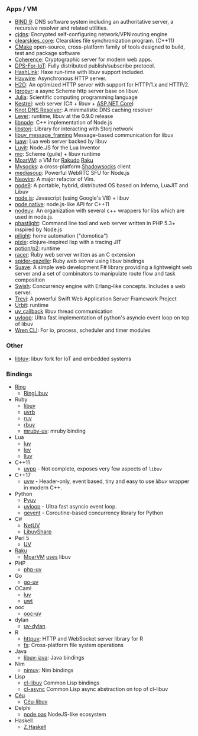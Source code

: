 ### Apps / VM
* [BIND 9](https://bind.isc.org/): DNS software system including an authoritative server, a recursive resolver and related utilities.
* [cjdns](https://github.com/cjdelisle/cjdns): Encrypted self-configuring network/VPN routing engine
* [clearskies_core](https://github.com/larroy/clearskies_core): Clearskies file synchronization program. (C++11)
* [CMake](https://cmake.org) open-source, cross-platform family of tools designed to build, test and package software
* [Coherence](https://github.com/liesware/coherence/): Cryptographic server for modern web apps.
* [DPS-For-IoT](https://github.com/intel/dps-for-iot/wiki): Fully distributed publish/subscribe protocol.
* [HashLink](https://github.com/HaxeFoundation/hashlink): Haxe run-time with libuv support included.
* [Haywire](https://github.com/kellabyte/Haywire): Asynchronous HTTP server.
* [H2O](https://github.com/h2o/h2o): An optimized HTTP server with support for HTTP/1.x and HTTP/2.
* [Igropyr](https://github.com/guenchi/Igropyr): a async Scheme http server base on libuv.
* [Julia](http://julialang.org/): Scientific computing programming language
* [Kestrel](https://github.com/aspnet/AspNetCore/tree/master/src/Servers/Kestrel): web server (C# + libuv + [ASP.NET Core](http://github.com/aspnet))
* [Knot DNS Resolver](https://www.knot-resolver.cz/): A minimalistic DNS caching resolver
* [Lever](http://leverlanguage.com): runtime, libuv at the 0.9.0 release
* [libnode](https://github.com/plenluno/libnode): C++ implementation of Node.js
* [libstorj](https://github.com/Storj/libstorj): Library for interacting with Storj network
* [libuv_message_framing](https://github.com/litesync/libuv_message_framing) Message-based communication for libuv
* [luaw](https://github.com/raksoras/luaw): Lua web server backed by libuv
* [Luvit](http://luvit.io): Node.JS for the Lua Inventor
* [mo](https://github.com/wehu/mo): Scheme (guile) + libuv runtime
* [MoarVM](https://github.com/MoarVM/MoarVM): a VM for [Rakudo](http://rakudo.org/) [Raku](http://raku.org)
* [Mysocks](https://github.com/zhou0/mysocks): a cross-platform [Shadowsocks](https://shadowsocks.org) client
* [mediasoup](http://mediasoup.org): Powerful WebRTC SFU for Node.js
* [Neovim](https://neovim.io/): A major refactor of Vim.
* [node9](https://github.com/jvburnes/node9): A portable, hybrid, distributed OS based on Inferno, LuaJIT and Libuv
* [node.js](http://www.nodejs.org/): Javascript (using Google's V8) + libuv
* [node.native](https://github.com/d5/node.native): node.js-like API for C++11
* [nodeuv](https://github.com/nodeuv): An organization with several c++ wrappers for libs which are used in node.js.
* [phastlight](https://github.com/phastlight/phastlight): Command line tool and web server written in PHP 5.3+ inspired by Node.js
* [pilight](https://www.pilight.org/): home automation ("domotica")
* [pixie](https://github.com/pixie-lang/pixie): clojure-inspired lisp with a tracing JIT
* [potion](https://github.com/perl11/potion)/[p2](https://github.com/perl11/p2): runtime
* [racer](https://libraries.io/rubygems/racer): Ruby web server written as an C extension
* [spider-gazelle](https://github.com/cotag/spider-gazelle): Ruby web server using libuv bindings
* [Suave](http://suave.io/): A simple web development F# library providing a lightweight web server and a set of combinators to manipulate route flow and task composition
* [Swish](https://github.com/becls/swish/): Concurrency engine with Erlang-like concepts. Includes a web server.
* [Trevi](https://github.com/Yoseob/Trevi): A powerful Swift Web Application Server Framework Project
* [Urbit](http://urbit.org): runtime
* [uv_callback](https://github.com/litesync/uv_callback) libuv thread communication
* [uvloop](https://github.com/MagicStack/uvloop): Ultra fast implementation of python's asyncio event loop on top of libuv
* [Wren CLI](https://github.com/wren-lang/wren-cli): For io, process, scheduler and timer modules

### Other
* [libtuv](https://github.com/Samsung/libtuv): libuv fork for IoT and embedded systems

### Bindings
* [Ring](http://ring-lang.net)
   * [RingLibuv](http://ring-lang.sourceforge.net/doc1.7/libuv.html)
* Ruby
   * [libuv](https://github.com/cotag/libuv)
   * [uvrb](https://github.com/avalanche123/uvrb)
   * [ruv](https://github.com/aq1018/ruv)
   * [rbuv](https://github.com/rbuv/rbuv)
   * [mruby-uv](https://github.com/mattn/mruby-uv): mruby binding
* Lua
   * [luv](https://github.com/creationix/luv)
   * [lev](https://github.com/connectFree/lev)
   * [lluv](https://github.com/moteus/lua-lluv)
* C++11
   * [uvpp](https://github.com/larroy/uvpp) - Not complete, exposes very few aspects of `libuv`
* C++17
   * [uvw](https://github.com/skypjack/uvw) - Header-only, event based, tiny and easy to use *libuv* wrapper in modern C++.
* Python
   * [Pyuv](https://github.com/saghul/pyuv)
   * [uvloop](https://github.com/MagicStack/uvloop) - Ultra fast asyncio event loop.
   * [gevent](http://www.gevent.org) - Coroutine-based concurrency library for Python
* C#
   * [NetUV](http://github.com/StormHub/NetUV)
   * [LibuvSharp](http://github.com/txdv/LibuvSharp)
* Perl 5
   * [UV](https://metacpan.org/pod/UV)
* [Raku](https://raku.org/)
   * [MoarVM](https://github.com/MoarVM/MoarVM) [uses](http://6guts.wordpress.com/2013/05/31/moarvm-a-virtual-machine-for-nqp-and-rakudo/) libuv
* PHP
   * [php-uv](https://github.com/bwoebi/php-uv)
* Go
   * [go-uv](https://github.com/mattn/go-uv)
* OCaml
   * [luv](https://github.com/aantron/luv)
   * [uwt](https://github.com/fdopen/uwt)
* ooc
   * [ooc-uv](https://github.com/nddrylliog/ooc-uv)
* dylan
   * [uv-dylan](https://github.com/waywardmonkeys/uv-dylan)
* R
   * [httpuv](https://github.com/rstudio/httpuv): HTTP and WebSocket server library for R
   * [fs](https://fs.r-lib.org/): Cross-platform file system operations
* Java
   * [libuv-java](https://java.net/projects/avatar-js/sources/libuv-java/show): Java bindings
* Nim
   * [nimuv](https://github.com/2vg/nimuv): Nim bindings
* Lisp
   * [cl-libuv](https://github.com/orthecreedence/cl-libuv) Common Lisp bindings
   * [cl-async](https://github.com/orthecreedence/cl-async) Common Lisp async abstraction on top of cl-libuv
* [Céu](http://www.ceu-lang.org)
   * [Céu-libuv](https://github.com/fsantanna/ceu-libuv)
* Delphi
   * [node.pas](https://github.com/vovach777/node.pas) NodeJS-like ecosystem
* Haskell
   * [Z.Haskell](https://z.haskell.world)
